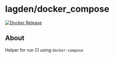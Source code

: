 # lagden/docker_compose

[![Docker Release][dockerelease-img]][dockerelease]

[dockerelease-img]:    https://img.shields.io/docker/v/lagden/docker_compose/alpine-1.28.4-20.10-git
[dockerelease]:        https://hub.docker.com/r/lagden/docker_compose


## About

Helper for run CI using `docker-compose`
